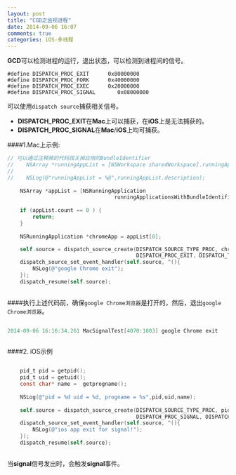 ```yaml
---
layout: post
title: "CGD之监视进程"
date: 2014-09-06 16:07
comments: true
categories: iOS-多线程
---
```


**GCD**可以检测进程的运行，退出状态，可以检测到进程间的信号。
<!--more-->

    #define DISPATCH_PROC_EXIT		0x80000000
    #define DISPATCH_PROC_FORK		0x40000000
    #define DISPATCH_PROC_EXEC		0x20000000
    #define DISPATCH_PROC_SIGNAL	   0x08000000
可以使用`dispatch source`捕获相关信号。

* **DISPATCH_PROC_EXIT**在**Mac**上可以捕获，在**iOS**上是无法捕获的。
* **DISPATCH_PROC_SIGNAL**在**Mac**/**iOS**上均可捕获。

####1.Mac上示例:

```objective-c
// 可以通过注释掉的代码找关掉应用的BundleIdentifier
//    NSArray *runningAppList = [NSWorkspace sharedWorkspace].runningApplications;
//    
//    NSLog(@"runningAppList = %@",runningAppList.description);
    
    NSArray *appList = [NSRunningApplication
                                  runningApplicationsWithBundleIdentifier:@"com.google.Chrome"];
    
    if (appList.count == 0 ) {
        return;
    }
    
    NSRunningApplication *chromeApp = appList[0];

    self.source = dispatch_source_create(DISPATCH_SOURCE_TYPE_PROC, chromeApp.processIdentifier,
                                         DISPATCH_PROC_EXIT, DISPATCH_TARGET_QUEUE_DEFAULT);
    dispatch_source_set_event_handler(self.source, ^(){
        NSLog(@"google Chrome exit");
    });
    dispatch_resume(self.source);
    
```

####执行上述代码前，确保`google Chrome浏览器`是打开的，然后，退出`google Chrome浏览器`。  
 

``` objective-c

2014-09-06 16:16:34.261 MacSignalTest[4070:1003] google Chrome exit
    
```

####2. iOS示例

``` objective-c

    pid_t pid = getpid();
    pid_t uid = getuid();
    const char* name =  getprogname();
    
    NSLog(@"pid = %d uid = %d, progname = %s",pid,uid,name);
    
    self.source = dispatch_source_create(DISPATCH_SOURCE_TYPE_PROC, pid,
                                         DISPATCH_PROC_SIGNAL, DISPATCH_TARGET_QUEUE_DEFAULT);
    dispatch_source_set_event_handler(self.source, ^(){
        NSLog(@"ios app exit for signal!");
    });
    dispatch_resume(self.source);
    
```

当**signal**信号发出时，会触发**signal**事件。

``` objective-c

    
```
